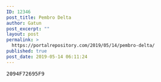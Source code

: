 ```yaml
---
ID: 12346
post_title: Pembro Delta
author: Gatun
post_excerpt: ""
layout: post
permalink: >
  https://portalrepository.com/2019/05/14/pembro-delta/
published: true
post_date: 2019-05-14 06:11:24
---
```

<pre>2094F72695F9</pre>